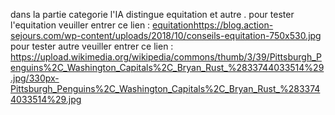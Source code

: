 dans la partie categorie l'IA distingue equitation et autre .
pour tester l'equitation veuiller entrer ce lien :
[equitation](https://blog.action-sejours.com/wp-content/uploads/2018/10/conseils-equitation-750x530.jpg)https://blog.action-sejours.com/wp-content/uploads/2018/10/conseils-equitation-750x530.jpg
pour tester autre veuiller entrer ce lien :
https://upload.wikimedia.org/wikipedia/commons/thumb/3/39/Pittsburgh_Penguins%2C_Washington_Capitals%2C_Bryan_Rust_%2833744033514%29.jpg/330px-Pittsburgh_Penguins%2C_Washington_Capitals%2C_Bryan_Rust_%2833744033514%29.jpg
